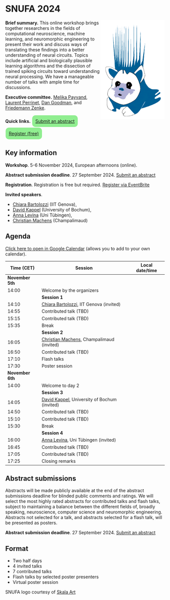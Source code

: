 # SNUFA 2024

<img align="right" width="499" style="max-width: 40%" src="/images/snufa_hog.gif">

**Brief summary.** This online workshop brings together researchers in the fields of computational neuroscience, machine learning, and neuromorphic engineering to present their work and discuss ways of translating these findings into a better understanding of neural circuits. Topics include artificial and biologically plausible learning algorithms and the dissection of trained spiking circuits toward understanding neural processing. We have a manageable number of talks with ample time for discussions.

**Executive committee.** [Melika Payvand](https://services.ini.uzh.ch/people/melika), [Laurent Perrinet](https://laurentperrinet.github.io/), [Dan Goodman](https://neural-reckoning.org), and [Friedemann Zenke](https://zenkelab.org/).

**Quick links.** <span style="background: lightgreen; border-radius: 10px; padding: 10px; display: inline-block; margin: 1px;"><a href="https://forms.office.com/e/1XZufmVndb">Submit an abstract</a></span> <span style="background: lightgreen; border-radius: 10px; padding: 10px; display: inline-block; margin: 1px;"><a href="https://www.eventbrite.com/e/snufa-2024-tickets-950947628957?keep_tld=1">Register (free)</a></span>

## Key information

**Workshop**. 5-6 November 2024, European afternoons (online).

**Abstract submission deadline**. 27 September 2024. [Submit an abstract](https://forms.office.com/e/1XZufmVndb)

**Registration**. Registration is free but required. [Register via EventBrite](https://www.eventbrite.com/e/snufa-2024-tickets-950947628957?keep_tld=1)

**Invited speakers**. 
* [Chiara Bartolozzi](https://www.iit.it/people-details/-/people/chiara-bartolozzi) (IIT Genova),
* [David Kappel](https://www.ini.rub.de/the_institute/people/david-kappel/) (University of Bochum),
* [Anna Levina](https://uni-tuebingen.de/fakultaeten/mathematisch-naturwissenschaftliche-fakultaet/fachbereiche/informatik/lehrstuehle/self-organization-and-optimality-in-neuronal-networks/) (Uni Tübingen),
* [Christian Machens](https://machenslab.org/) (Champalimaud)

## Agenda

[Click here to open in Google Calendar](https://calendar.google.com/calendar/u/0?cid=OTYzMGJmOWIyZmJjZjNmNjE0ZDMzN2MyZTVmZjhmMWQ0NDYxZTMwYTM3OWNlNmJmZDA5YWVkMzg1MGJlN2IxMUBncm91cC5jYWxlbmRhci5nb29nbGUuY29t) (allows you to add to your own calendar).

<script language="javascript">
	function LT(d, t) {
		var date = new Date(d+' 2024 '+t+' UTC+1');
		document.write(date.toString());
	}
</script>

| Time (CET) | Session | Local date/time 
|------------|---------|-----------------
|**November 5th** |  |  
| 14:00 | Welcome by the organizers | <script language="javascript">LT('5 Nov', '14:00')</script> 
|       | **Session 1** |  
| 14:10 | [Chiara Bartolozzi](https://www.iit.it/people-details/-/people/chiara-bartolozzi), IIT Genova (invited) | <script language="javascript">LT('5 Nov', '14:10')</script> 
| 14:55 | Contributed talk (TBD) | <script language="javascript">LT('5 Nov', '14:55')</script> 
| 15:15 | Contributed talk (TBD) | <script language="javascript">LT('5 Nov', '15:15')</script> 
| 15:35 | Break | <script language="javascript">LT('5 Nov', '15:35')</script> 
|       | **Session 2** |  
| 16:05 | [Christian Machens](https://machenslab.org/), Champalimaud (invited) | <script language="javascript">LT('5 Nov', '16:05')</script> 
| 16:50 | Contributed talk (TBD) | <script language="javascript">LT('5 Nov', '16:50')</script> 
| 17:10 | Flash talks | <script language="javascript">LT('5 Nov', '17:10')</script> 
| 17:30 | Poster session | <script language="javascript">LT('5 Nov', '17:30')</script> 
|**November 6th** |  |  
| 14:00 | Welcome to day 2 | <script language="javascript">LT('6 Nov', '14:00')</script> 
|       | **Session 3** |  
| 14:05 | [David Kappel](https://www.ini.rub.de/the_institute/people/david-kappel/), University of Bochum (invited) | <script language="javascript">LT('6 Nov', '14:05')</script> 
| 14:50 | Contributed talk (TBD) | <script language="javascript">LT('6 Nov', '14:50')</script> 
| 15:10 | Contributed talk (TBD) | <script language="javascript">LT('6 Nov', '15:10')</script> 
| 15:30 | Break | <script language="javascript">LT('6 Nov', '15:30')</script> 
|       | **Session 4** |  
| 16:00 | [Anna Levina](https://uni-tuebingen.de/fakultaeten/mathematisch-naturwissenschaftliche-fakultaet/fachbereiche/informatik/lehrstuehle/self-organization-and-optimality-in-neuronal-networks/), Uni Tübingen (invited) | <script language="javascript">LT('6 Nov', '16:00')</script> 
| 16:45 | Contributed talk (TBD) | <script language="javascript">LT('6 Nov', '16:45')</script> 
| 17:05 | Contributed talk (TBD) | <script language="javascript">LT('6 Nov', '17:05')</script> 
| 17:25 | Closing remarks | <script language="javascript">LT('6 Nov', '17:25')</script> 

## Abstract submissions

Abstracts will be made publicly available at the end of the abstract submissions deadline for blinded public comments and ratings. We will select the most highly rated abstracts for contributed talks and flash talks, subject to maintaining a balance between the different fields of, broadly speaking, neuroscience, computer science and neuromorphic engineering. Abstracts not selected for a talk, and abstracts selected for a flash talk, will be presented as posters.

**Abstract submission deadline**. 27 September 2024. [Submit an abstract](https://forms.office.com/e/1XZufmVndb)

## Format

* Two half days
* 4 invited talks
* 7 contributed talks
* Flash talks by selected poster presenters
* Virtual poster session




SNUFA logo courtesy of [Skala Art](https://skala-art.net/)
